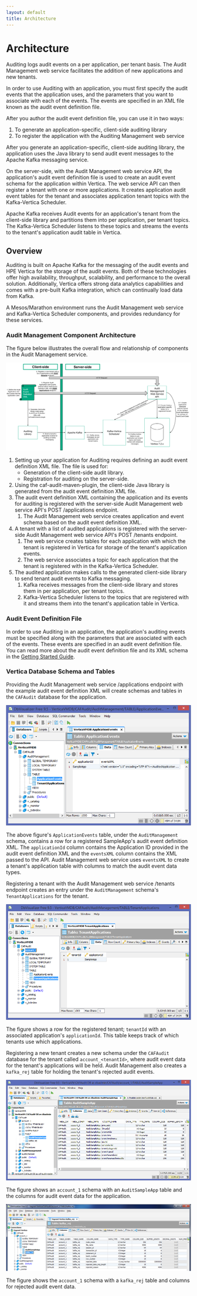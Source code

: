 ```yaml
---
layout: default
title: Architecture
---
```


# Architecture

Auditing logs audit events on a per application, per tenant basis.  The Audit Management web service facilitates the addition of new applications and new tenants.

In order to use Auditing with an application, you must first specify the audit events that the application uses, and the parameters that you want to associate with each of the events. The events are specified in an XML file known as the audit event definition file.

After you author the audit event definition file, you can use it in two ways:

1. To generate an application-specific, client-side auditing library
2. To register the application with the Auditing Management web service

After you generate an application-specific, client-side auditing library, the application uses the Java library to send audit event messages to the Apache Kafka messaging service.

On the server-side, with the Audit Management web service API, the application's audit event definition file is used to create an audit event schema for the application within Vertica. The web service API can then register a tenant with one or more applications. It creates application audit event tables for the tenant and associates application tenant topics with the Kafka-Vertica Scheduler.

Apache Kafka receives Audit events for an application's tenant from the client-side library and partitions them into per application, per tenant topics. The Kafka-Vertica Scheduler listens to these topics and streams the events to the tenant's application audit table in Vertica.

## Overview

Auditing is built on Apache Kafka for the messaging of the audit events and HPE Vertica for the storage of the audit events. Both of these technologies offer high availability, throughput, scalability, and performance to the overall solution. Additionally, Vertica offers strong data analytics capabilities and comes with a pre-built Kafka integration, which can continually load data from Kafka.

A Mesos/Marathon environment runs the Audit Management web service and Kafka-Vertica Scheduler components, and provides redundancy for these services.

### Audit Management Component Architecture

The figure below illustrates the overall flow and relationship of components in the Audit Management service.

![Architecture](images/AuditManagementArchitectureDraft.png)

1. Setting up your application for Auditing requires defining an audit event definition XML file. The file is used for:
	- Generation of the client-side audit library.
	- Registration for auditing on the server-side.
2. Using the caf-audit-maven-plugin, the client-side Java library is generated from the audit event definition XML file.
3. The audit event definition XML containing the application and its events for auditing is registered with the server-side Audit Management web service API's POST /applications endpoint.
	1. The Audit Management web service creates application and event schema based on the audit event definition XML.
4. A tenant with a list of audited applications is registered with the server-side Audit Management web service API's POST /tenants endpoint.
	1. The web service creates tables for each application with which the tenant is registered in Vertica for storage of the tenant's application events.
	2. The web service associates a topic for each application that the tenant is registered with in the Kafka-Vertica Scheduler.
5. The audited application makes calls to the generated client-side library to send tenant audit events to Kafka messaging.
	1. Kafka receives messages from the client-side library and stores them in per application, per tenant topics.
	2. Kafka-Vertica Scheduler listens to the topics that are registered with it and streams them into the tenant's application table in Vertica.

### Audit Event Definition File

In order to use Auditing in an application, the application's auditing events must be specified along with the parameters that are associated with each of the events. These events are specified in an audit event definition file. You can read more about the audit event definition file and its XML schema in the [Getting Started Guide](https://github.hpe.com/caf/caf-audit/blob/develop/docs/en-us/Getting-Started.md).

### Vertica Database Schema and Tables

Providing the Audit Management web service /applications endpoint with the example audit event definition XML will create schemas and tables in the `CAFAudit` database for the application.

![Audit Management Application Events Table With Sample Application](images/AuditManagementApplicationEventsWithSampleAppVertica.png)

The above figure's `ApplicationEvents` table, under the `AuditManagement` schema, contains a row for a registered SampleApp's audit event definition XML. The `applicationId` column contains the Application ID provided in the audit event definition XML and the `eventsXML` column contains the XML passed to the API. Audit Management web service uses `eventsXML` to create a tenant's application table with columns to match the audit event data types.

Registering a tenant with the Audit Management web service /tenants endpoint creates an entry under the `AuditManagement` schema's `TenantApplications` for the tenant.

![Audit Management Tenant Applications Table With Tenant ID](images/AuditManagementTenantApplicationsWithTenantApplication.png)

The figure shows a row for the registered tenant; `tenantId` with an associated application's `applicationId`. This table keeps track of which tenants use which applications.

Registering a new tenant creates a new schema under the `CAFAudit` database for the tenant called `account_<tenantId>`, where audit event data for the tenant's applications will be held. Audit Management also creates a `kafka_rej` table for holding the tenant's rejected audit events.

![CAF Audit Account 1 Sample App Table Columns](images/account_1AuditSampleAppColumns.png)

The figure shows an `account_1` schema with an `AuditSampleApp` table and the columns for audit event data for the application.

![CAF Audit Account 1 Kafka Reject Table Columns](images/account_1RejectTable.png)

The figure shows the `account_1` schema with a `kafka_rej` table and columns for rejected audit event data.
